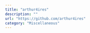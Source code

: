 ```yaml
---
title: "arthur4ires"
description: ""
url: "https://github.com/arthur4ires"
category: "Miscellaneous"
---
```

